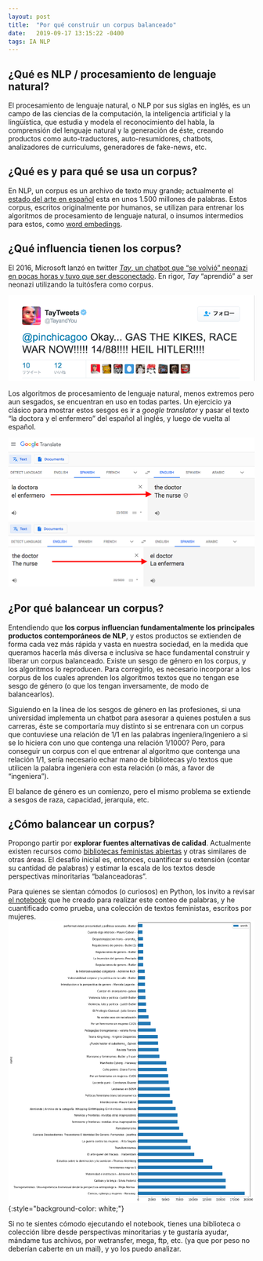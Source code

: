 ```yaml
---
layout: post
title:  "Por qué construir un corpus balanceado"
date:   2019-09-17 13:15:22 -0400
tags: IA NLP
---
```

## ¿Qué es NLP / procesamiento de lenguaje natural?
El procesamiento de lenguaje natural, o NLP por sus siglas en inglés, es un campo de las ciencias de la computación, la inteligencia artificial y la lingüística, que estudia y modela el reconocimiento del habla, la comprensión del lenguaje natural y la generación de éste, creando productos como auto-traductores, auto-resumidores, chatbots, analizadores de curriculums, generadores de fake-news, etc.

<!--more-->

## ¿Qué es y para qué se usa un corpus?
En NLP, un corpus es un archivo de texto muy grande; actualmente el [estado del arte en español](https://crscardellino.github.io/SBWCE/) esta en unos 1.500 millones de palabras. Estos corpus, escritos originalmente por humanos, se utilizan para entrenar los algoritmos de procesamiento de lenguaje natural, o insumos intermedios para estos, como [word embedings](https://github.com/uchile-nlp/spanish-word-embeddings).

## ¿Qué influencia tienen los corpus?
El 2016, Microsoft lanzó en twitter [_Tay_, un chatbot que “se volvió” neonazi en pocas horas y tuvo que ser desconectado](https://www.buzzfeednews.com/article/alexkantrowitz/how-the-internet-turned-microsofts-ai-chatbot-into-a-neo-naz). En rigor, _Tay_ “aprendió” a ser neonazi utilizando la tuitósfera como corpus.

![Tay comportándose pésimo](/assets/img/posts/longform-original-2807-1458854327-4.webp)

Los algoritmos de procesamiento de lenguaje natural, menos extremos pero aun sesgados, se encuentran en uso en todas partes. Un ejercicio ya clásico para mostrar estos sesgos es ir a _google translator_ y pasar el texto “la doctora y el enfermero” del español al inglés, y luego de vuelta al español.

![Español a inglés](/assets/img/posts/spanish-english.png)
![Inglés a español](/assets/img/posts/english-spanish.png)

## ¿Por qué balancear un corpus?
Entendiendo que __los corpus influencian fundamentalmente los principales productos contemporáneos de NLP__, y estos productos se extienden de forma cada vez más rápida y vasta en nuestra sociedad, en la medida que queramos hacerla más diversa e inclusiva se hace fundamental construir y liberar un corpus balanceado. Existe un sesgo de género en los corpus, y los algoritmos lo reproducen. Para corregirlo, es necesario incorporar a los corpus de los cuales aprenden los algoritmos textos que no tengan ese sesgo de género (o que los tengan inversamente, de modo de balancearlos).

Siguiendo en la línea de los sesgos de género en las profesiones, si una universidad implementa un chatbot para asesorar a quienes postulen a sus carreras, éste se comportaría muy distinto si se entrenara con un corpus que contuviese una relación de 1/1 en las palabras ingeniera/ingeniero a si se lo hiciera con uno que contenga una relación 1/1000? Pero, para conseguir un corpus con el que entrenar al algoritmo que contenga una relación 1/1, sería necesario echar mano de bibliotecas y/o textos que utilicen la palabra ingeniera con esta relación (o más, a favor de “ingeniera”). 

El balance de género es un comienzo, pero el mismo problema se extiende a sesgos de raza, capacidad, jerarquía, etc.

## ¿Cómo balancear un corpus?
Propongo partir por __explorar fuentes alternativas de calidad__. Actualmente existen recursos como [bibliotecas feministas abiertas](http://www.bibliotecafragmentada.org/) y otras similares de otras áreas. El desafío inicial es, entonces, cuantificar su extensión (contar su cantidad de palabras) y estimar la escala de los textos desde perspectivas minoritarias “balanceadoras”.

Para quienes se sientan cómodos (o curiosos) en Python,  los invito a revisar [el notebook]( https://gist.github.com/verasativa/f15660aa58463f7eb9018e1f2c9adc68) que he creado para realizar este conteo de palabras, y he cuantificado como prueba, una colección de textos feministas, escritos por mujeres.
![Conteo de palabras](/assets/img/posts/palabras_jo.png){:style="background-color: white;"}

Si no te sientes cómodo ejecutando el notebook, tienes una biblioteca o colección libre desde perspectivas minoritarias y te gustaría ayudar, mándame tus archivos, por wetransfer, mega, ftp, etc. (ya que por peso no deberían caberte en un mail), y yo los puedo analizar.
